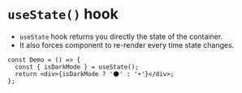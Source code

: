 # `useState()` hook

- `useState` hook returns you directly the state of the container.
- It also forces component to re-render every time state changes.

```tsx
const Demo = () => {
  const { isDarkMode } = useState();
  return <div>{isDarkMode ? '🌑' : '☀️'}</div>;
};
```
